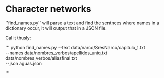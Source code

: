 # Character networks

''find_names.py'' will parse a text and find the sentnces where names
in a dictionary occur, it will output that in a JSON file.

Cal it thusly:

'''
    python find_names.py --text data/narco/SresNarco/capitulo_1.txt \
                         --names data/nombres_verbos/apellidos_uniq.txt data/nombres_verbos/aliasfinal.txt \
                         --json aguas.json

'''
